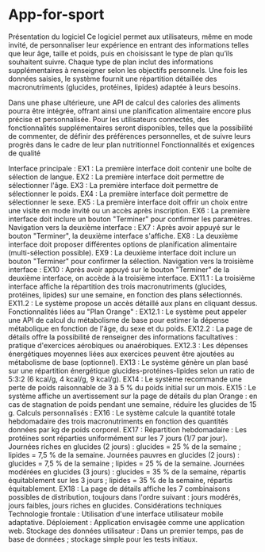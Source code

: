 # App-for-sport
Présentation du logiciel
Ce logiciel permet aux utilisateurs, même en mode invité, de personnaliser leur expérience en entrant des informations telles que leur âge, taille et poids, puis en choisissant le type de plan qu’ils souhaitent suivre. Chaque type de plan inclut des informations supplémentaires à renseigner selon les objectifs personnels. Une fois les données saisies, le système fournit une répartition détaillée des macronutriments (glucides, protéines, lipides) adaptée à leurs besoins.

Dans une phase ultérieure, une API de calcul des calories des aliments pourra être intégrée, offrant ainsi une planification alimentaire encore plus précise et personnalisée. Pour les utilisateurs connectés, des fonctionnalités supplémentaires seront disponibles, telles que la possibilité de commenter, de définir des préférences personnelles, et de suivre leurs progrès dans le cadre de leur plan nutritionnel
Fonctionnalités et exigences de qualité

Interface principale :
EX1 : La première interface doit contenir une boîte de sélection de langue.
EX2 : La première interface doit permettre de sélectionner l'âge.
EX3 : La première interface doit permettre de sélectionner le poids.
EX4 : La première interface doit permettre de sélectionner le sexe.
EX5 : La première interface doit offrir un choix entre une visite en mode invité ou un accès après inscription.
EX6 : La première interface doit inclure un bouton "Terminer" pour confirmer les paramètres.
Navigation vers la deuxième interface :
EX7 : Après avoir appuyé sur le bouton "Terminer", la deuxième interface s'affiche.
EX8 : La deuxième interface doit proposer différentes options de planification alimentaire (multi-sélection possible).
EX9 : La deuxième interface doit inclure un bouton "Terminer" pour confirmer la sélection.
Navigation vers la troisième interface :
EX10 : Après avoir appuyé sur le bouton "Terminer" de la deuxième interface, on accède à la troisième interface.
EX11.1 : La troisième interface affiche la répartition des trois macronutriments (glucides, protéines, lipides) sur une semaine, en fonction des plans sélectionnés.
EX11.2 : Le système propose un accès détaillé aux plans en cliquant dessus.
Fonctionnalités liées au "Plan Orange" :
EX12.1 : Le système peut appeler une API de calcul du métabolisme de base pour estimer la dépense métabolique en fonction de l'âge, du sexe et du poids.
EX12.2 : La page de détails offre la possibilité de renseigner des informations facultatives : pratique d'exercices aérobiques ou anaérobiques.
EX12.3 : Les dépenses énergétiques moyennes liées aux exercices peuvent être ajoutées au métabolisme de base (optionnel).
EX13 : Le système génère un plan basé sur une répartition énergétique glucides-protéines-lipides selon un ratio de 5:3:2 (6 kcal/g, 4 kcal/g, 9 kcal/g).
EX14 : Le système recommande une perte de poids raisonnable de 3 à 5 % du poids initial sur un mois.
EX15 : Le système affiche un avertissement sur la page de détails du plan Orange : en cas de stagnation de poids pendant une semaine, réduire les glucides de 15 g.
Calculs personnalisés :
EX16 : Le système calcule la quantité totale hebdomadaire des trois macronutriments en fonction des quantités données par kg de poids corporel.
EX17 : Répartition hebdomadaire :
Les protéines sont réparties uniformément sur les 7 jours (1/7 par jour).
Journées riches en glucides (2 jours) : glucides = 25 % de la semaine ; lipides = 7,5 % de la semaine.
Journées pauvres en glucides (2 jours) : glucides = 7,5 % de la semaine ; lipides = 25 % de la semaine.
Journées modérées en glucides (3 jours) : glucides = 35 % de la semaine, répartis équitablement sur les 3 jours ; lipides = 35 % de la semaine, répartis équitablement.
EX18 : La page de détails affiche les 7 combinaisons possibles de distribution, toujours dans l'ordre suivant : jours modérés, jours faibles, jours riches en glucides.
Considérations techniques
Technologie frontale : Utilisation d'une interface utilisateur mobile adaptative.
Déploiement : Application envisagée comme une application web.
Stockage des données utilisateur : Dans un premier temps, pas de base de données ; stockage simple pour les tests initiaux.
